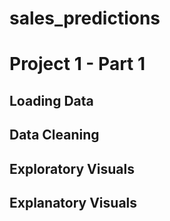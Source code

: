 # sales_predictions
# Project 1 - Part 1
## Loading Data
## Data Cleaning
## Exploratory Visuals
## Explanatory Visuals
